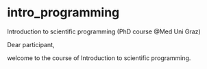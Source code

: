 # intro_programming
Introduction to scientific programming (PhD course @Med Uni Graz)

Dear participant, 

welcome to the course of Introduction to scientific programming. 
